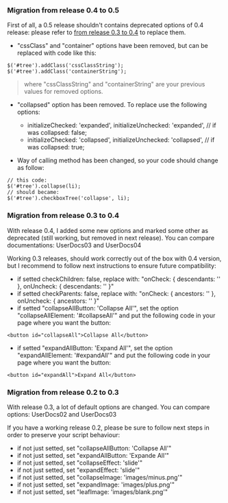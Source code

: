 ### Migration from release 0.4 to 0.5 ###
First of all, a 0.5 release shouldn't contains deprecated options of 0.4 release: please refer to [from release 0.3 to 0.4](#Migration.md) to replace them.

  * "cssClass" and "container" options have been removed, but can be replaced with code like this:
```
$('#tree').addClass('cssClassString');
$('#tree').addClass('containerString');
```
> where "cssClassString" and "containerString" are your previous values for removed options.

  * "collapsed" option has been removed. To replace use the following options:
    * initializeChecked: 'expanded', initializeUnchecked: 'expanded', // if was collapsed: false;
    * initializeChecked: 'collapsed', initializeUnchecked: 'collapsed', // if was collapsed: true;

  * Way of calling method has been changed, so your code should change as follow:
```
// this code:
$('#tree').collapse(li);
// should became:
$('#tree').checkboxTree('collapse', li);
```

### Migration from release 0.3 to 0.4 ###
With release 0.4, I added some new options and marked some other as deprecated (still working, but removed in next release). You can compare documentations: UserDocs03 and UserDocs04

Working 0.3 releases, should work correctly out of the box with 0.4 version, but I recommend to follow next instructions to ensure future compatibility:

  * if setted checkChildren: false, replace with: "onCheck: { descendants: '' }, onUncheck: { descendants: '' }"
  * if setted checkParents: false, replace with:  "onCheck: { ancestors: '' }, onUncheck: { ancestors: '' }"
  * if setted "collapseAllButton: 'Collapse All'", set the option "collapseAllElement: '#collapseAll'" and put the following code in your page where you want the button:
```
<button id="collapseAll">Collapse All</button>
```

  * if setted "expandAllButton: 'Expand All'", set the option "expandAllElement: '#expandAll'" and put the following code in your page where you want the button:
```
<button id="expandAll">Expand All</button>
```

### Migration from release 0.2 to 0.3 ###
With release 0.3, a lot of default options are changed. You can compare options: UserDocs02 and UserDocs03

If you have a working release 0.2, please be sure to follow next steps in order to preserve your script behaviour:

  * if not just setted, set "collapseAllButton: 'Collapse All'"
  * if not just setted, set "expandAllButton: 'Expande All'"
  * if not just setted, set "collapseEffect: 'slide'"
  * if not just setted, set "expandEffect: 'slide'"
  * if not just setted, set "collapseImage: 'images/minus.png'"
  * if not just setted, set "expandImage: 'images/plus.png'"
  * if not just setted, set "leafImage: 'images/blank.png'"